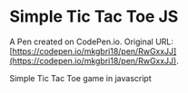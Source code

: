 # Simple Tic Tac Toe JS

A Pen created on CodePen.io. Original URL: [https://codepen.io/mkgbri18/pen/RwGxxJJ](https://codepen.io/mkgbri18/pen/RwGxxJJ).

Simple Tic Tac Toe game in javascript
